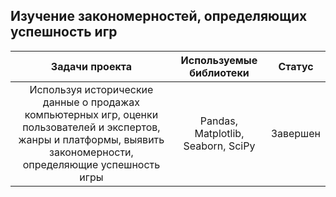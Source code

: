 ## Изучение закономерностей, определяющих успешность игр
| Задачи проекта | Используемые библиотеки | Статус |
| :-------------: |:------------------:| :-----:|
| Используя исторические данные о продажах компьютерных игр, оценки пользователей и экспертов, жанры и платформы, выявить закономерности, определяющие успешность игры | Pandas, Matplotlib, Seaborn, SciPy | Завершен |


